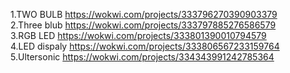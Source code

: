 1.TWO BULB https://wokwi.com/projects/333796270390903379<br>
2.Three blub https://wokwi.com/projects/333797885276586579<br>
3.RGB LED https://wokwi.com/projects/333801390010794579 <br>
4.LED dispaly https://wokwi.com/projects/333806567233159764<br>
5.Ultersonic https://wokwi.com/projects/334343991242785364
